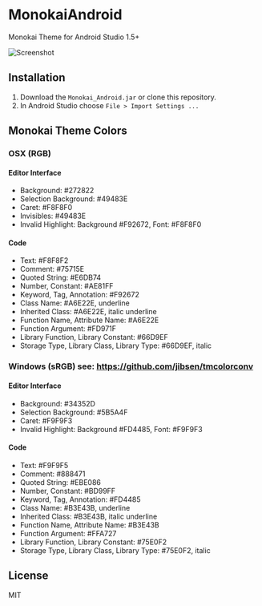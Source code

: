 # MonokaiAndroid
Monokai Theme for Android Studio 1.5+

![Screenshot](https://raw.githubusercontent.com/benmarten/Monokai_Android/master/screenshot.png "Screenshot")

## Installation

1. Download the `Monokai_Android.jar` or clone this repository.
2. In Android Studio choose `File > Import Settings ...`

## Monokai Theme Colors

### OSX (RGB)

#### Editor Interface
- Background: #272822
- Selection Background: #49483E
- Caret: #F8F8F0
- Invisibles: #49483E
- Invalid Highlight: Background #F92672, Font: #F8F8F0

#### Code
- Text: #F8F8F2
- Comment: #75715E
- Quoted String: #E6DB74
- Number, Constant: #AE81FF
- Keyword, Tag, Annotation: #F92672
- Class Name: #A6E22E, underline
- Inherited Class: #A6E22E, italic underline
- Function Name, Attribute Name: #A6E22E
- Function Argument: #FD971F
- Library Function, Library Constant: #66D9EF
- Storage Type, Library Class, Library Type: #66D9EF, italic

### Windows (sRGB) see: https://github.com/jibsen/tmcolorconv

#### Editor Interface
- Background: #34352D
- Selection Background: #5B5A4F
- Caret: #F9F9F3
- Invalid Highlight: Background #FD4485, Font: #F9F9F3

#### Code
- Text: #F9F9F5
- Comment: #888471
- Quoted String: #EBE086
- Number, Constant: #BD99FF
- Keyword, Tag, Annotation: #FD4485
- Class Name: #B3E43B, underline
- Inherited Class: #B3E43B, italic underline
- Function Name, Attribute Name: #B3E43B
- Function Argument: #FFA727
- Library Function, Library Constant: #75E0F2
- Storage Type, Library Class, Library Type: #75E0F2, italic

## License
MIT
